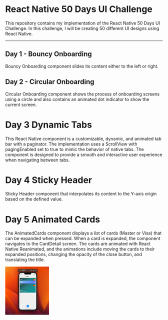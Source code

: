 # React Native 50 Days UI Challenge

This repository contains my implementation of the React Native 50 Days UI Challenge. In this challenge, I will be creating 50 different UI designs using React Native.

---

## Day 1 - Bouncy Onboarding

Bouncy Onboarding component slides its content either to the left or right.

## Day 2 - Circular Onboarding

Circular Onboarding component shows the process of onboarding screens using a circle and also contains an animated dot indicator to show the current screen.

# Day 3 Dynamic Tabs

This React Native component is a customizable, dynamic, and animated tab bar with a paginator. The implementation uses a ScrollView with pagingEnabled set to true to mimic the behavior of native tabs. The component is designed to provide a smooth and interactive user experience when navigating between tabs.

# Day 4 Sticky Header

Sticky Header component that interpolates its content to the Y-axis origin based on the defined value.

# Day 5 Animated Cards

The AnimatedCards component displays a list of cards (Master or Visa) that can be expanded when pressed. When a card is expanded, the component navigates to the CardDetail screen. The cards are animated with React Native Reanimated, and the animations include moving the cards to their expanded positions, changing the opacity of the close button, and translating the title.

![Demo](./assets/demo-day5.gif)
